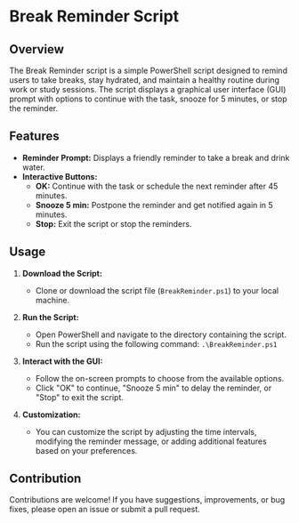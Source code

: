 # Break Reminder Script

## Overview

The Break Reminder script is a simple PowerShell script designed to remind users to take breaks, stay hydrated, and maintain a healthy routine during work or study sessions. The script displays a graphical user interface (GUI) prompt with options to continue with the task, snooze for 5 minutes, or stop the reminder.

## Features

- **Reminder Prompt:** Displays a friendly reminder to take a break and drink water.
- **Interactive Buttons:**
  - **OK:** Continue with the task or schedule the next reminder after 45 minutes.
  - **Snooze 5 min:** Postpone the reminder and get notified again in 5 minutes.
  - **Stop:** Exit the script or stop the reminders.

## Usage

1. **Download the Script:**
   - Clone or download the script file (`BreakReminder.ps1`) to your local machine.

2. **Run the Script:**
   - Open PowerShell and navigate to the directory containing the script.
   - Run the script using the following command:
     ```.\BreakReminder.ps1```

3. **Interact with the GUI:**
   - Follow the on-screen prompts to choose from the available options.
   - Click "OK" to continue, "Snooze 5 min" to delay the reminder, or "Stop" to exit the script.

4. **Customization:**
   - You can customize the script by adjusting the time intervals, modifying the reminder message, or adding additional features based on your preferences.

## Contribution

Contributions are welcome! If you have suggestions, improvements, or bug fixes, please open an issue or submit a pull request.
